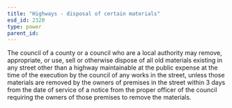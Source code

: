 ```yaml
---
title: "Highways - disposal of certain materials"
esd_id: 2320
type: power
parent_id:  
---
```


The council of a county or a council who are a local authority may remove, appropriate, or use, sell or otherwise dispose of all old materials existing in any street other than a highway maintainable at the public expense at the time of the execution by the council of any works in the street, unless those materials are removed by the owners of premises in the street within 3 days from the date of service of a notice from the proper officer of the council requiring the owners of those premises to remove the materials.

